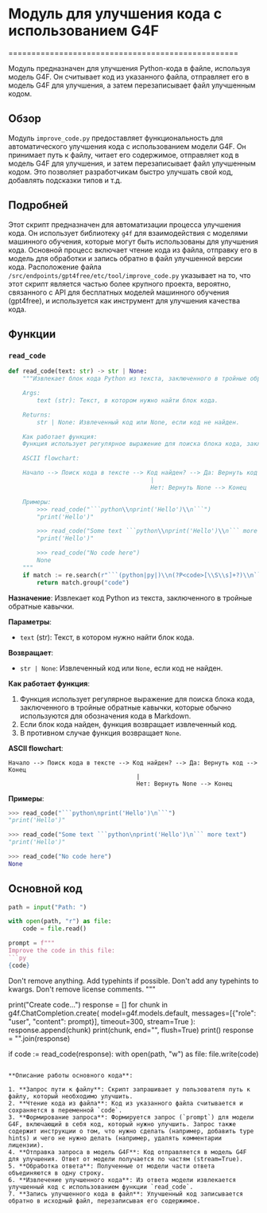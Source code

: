 # Модуль для улучшения кода с использованием G4F
==================================================

Модуль предназначен для улучшения Python-кода в файле, используя модель G4F. Он считывает код из указанного файла, отправляет его в модель G4F для улучшения, а затем перезаписывает файл улучшенным кодом.

## Обзор

Модуль `improve_code.py` предоставляет функциональность для автоматического улучшения кода с использованием модели G4F. Он принимает путь к файлу, читает его содержимое, отправляет код в модель G4F для улучшения, и затем перезаписывает файл улучшенным кодом. Это позволяет разработчикам быстро улучшать свой код, добавлять подсказки типов и т.д.

## Подробней

Этот скрипт предназначен для автоматизации процесса улучшения кода. Он использует библиотеку `g4f` для взаимодействия с моделями машинного обучения, которые могут быть использованы для улучшения кода. Основной процесс включает чтение кода из файла, отправку его в модель для обработки и запись обратно в файл улучшенной версии кода.
Расположение файла `/src/endpoints/gpt4free/etc/tool/improve_code.py` указывает на то, что этот скрипт является частью более крупного проекта, вероятно, связанного с API для бесплатных моделей машинного обучения (gpt4free), и используется как инструмент для улучшения качества кода.

## Функции

### `read_code`

```python
def read_code(text: str) -> str | None:
    """Извлекает блок кода Python из текста, заключенного в тройные обратные кавычки.

    Args:
        text (str): Текст, в котором нужно найти блок кода.

    Returns:
        str | None: Извлеченный код или None, если код не найден.

    Как работает функция:
    Функция использует регулярное выражение для поиска блока кода, заключенного в тройные обратные кавычки, которые обычно используются для обозначения кода в Markdown. Если блок кода найден, функция возвращает извлеченный код. В противном случае функция возвращает None.

    ASCII flowchart:

    Начало --> Поиск кода в тексте --> Код найден? --> Да: Вернуть код --> Конец
                                        |
                                        Нет: Вернуть None --> Конец

    Примеры:
        >>> read_code("```python\\nprint('Hello')\\n```")
        "print('Hello')"

        >>> read_code("Some text ```python\\nprint('Hello')\\n``` more text")
        "print('Hello')"

        >>> read_code("No code here")
        None
    """
    if match := re.search(r"```(python|py|)\\n(?P<code>[\\S\\s]+?)\\n```", text):
        return match.group("code")
```

**Назначение**: Извлекает код Python из текста, заключенного в тройные обратные кавычки.

**Параметры**:
- `text` (str): Текст, в котором нужно найти блок кода.

**Возвращает**:
- `str | None`: Извлеченный код или `None`, если код не найден.

**Как работает функция**:

1. Функция использует регулярное выражение для поиска блока кода, заключенного в тройные обратные кавычки, которые обычно используются для обозначения кода в Markdown.
2. Если блок кода найден, функция возвращает извлеченный код.
3. В противном случае функция возвращает `None`.

**ASCII flowchart**:

```
Начало --> Поиск кода в тексте --> Код найден? --> Да: Вернуть код --> Конец
                                    |
                                    Нет: Вернуть None --> Конец
```

**Примеры**:

```python
>>> read_code("```python\nprint('Hello')\n```")
"print('Hello')"

>>> read_code("Some text ```python\nprint('Hello')\n``` more text")
"print('Hello')"

>>> read_code("No code here")
None
```

## Основной код

```python
path = input("Path: ")

with open(path, "r") as file:
    code = file.read()

prompt = f"""
Improve the code in this file:
```py
{code}
```
Don\'t remove anything.
Add typehints if possible.
Don\'t add any typehints to kwargs.
Don\'t remove license comments.
"""

print("Create code...")
response = []
for chunk in g4f.ChatCompletion.create(
    model=g4f.models.default,
    messages=[{"role": "user", "content": prompt}],
    timeout=300,
    stream=True
):
    response.append(chunk)
    print(chunk, end="", flush=True)
print()
response = "".join(response)

if code := read_code(response):
    with open(path, "w") as file:
        file.write(code)
```

**Описание работы основного кода**:

1. **Запрос пути к файлу**: Скрипт запрашивает у пользователя путь к файлу, который необходимо улучшить.
2. **Чтение кода из файла**: Код из указанного файла считывается и сохраняется в переменной `code`.
3. **Формирование запроса**: Формируется запрос (`prompt`) для модели G4F, включающий в себя код, который нужно улучшить. Запрос также содержит инструкции о том, что нужно сделать (например, добавить type hints) и чего не нужно делать (например, удалять комментарии лицензии).
4. **Отправка запроса в модель G4F**: Код отправляется в модель G4F для улучшения. Ответ от модели получается по частям (stream=True).
5. **Обработка ответа**: Полученные от модели части ответа объединяются в одну строку.
6. **Извлечение улучшенного кода**: Из ответа модели извлекается улучшенный код с использованием функции `read_code`.
7. **Запись улучшенного кода в файл**: Улучшенный код записывается обратно в исходный файл, перезаписывая его содержимое.